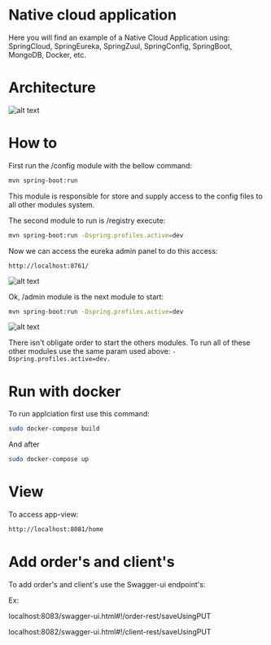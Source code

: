 # Native cloud application

Here you will find an example of a Native Cloud Application using: SpringCloud, SpringEureka, SpringZuul, SpringConfig, SpringBoot, MongoDB, Docker, etc.

# Architecture

![alt text](https://raw.githubusercontent.com/apedrina/example-cloud-app/master/doc/diagram.jpeg)

# How to

First run the /config module with the bellow command:

```bash
mvn spring-boot:run

```
This module is responsible for store and supply access to the config files to all other modules system.

The second module to run is /registry execute:

```bash
mvn spring-boot:run -Dspring.profiles.active=dev
```
Now we can access the eureka admin panel to do this access:

```
http://localhost:8761/
```
![alt text](https://raw.githubusercontent.com/apedrina/example-cloud-app/master/doc/eureka.png)

Ok, /admin module is the next module to start:

```bash
mvn spring-boot:run -Dspring.profiles.active=dev
```
![alt text](https://raw.githubusercontent.com/apedrina/example-cloud-app/master/doc/spring-admin.png)

There isn't obligate order to start the others modules. To run all of these other modules use the same param used above: 
``
-Dspring.profiles.active=dev. 
``

# Run with docker

To run applciation first use this command:

```bash
sudo docker-compose build
```
And after

```bash
sudo docker-compose up
```

# View

To access app-view:

```bash
http://localhost:8081/home
```

# Add order's and client's

To add order's and client's use the Swagger-ui endpoint's:

Ex:

localhost:8083/swagger-ui.html#!/order-rest/saveUsingPUT

localhost:8082/swagger-ui.html#!/client-rest/saveUsingPUT
